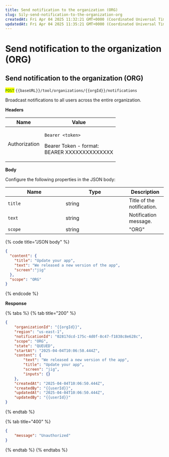 ```yaml
---
title: Send notification to the organization (ORG)
slug: Sily-send-notification-to-the-organization-org
createdAt: Fri Apr 04 2025 11:32:21 GMT+0000 (Coordinated Universal Time)
updatedAt: Fri Apr 04 2025 11:35:21 GMT+0000 (Coordinated Universal Time)
---
```


# Send notification to the organization (ORG)

## Send notification to the organization (ORG)

<mark style="color:green;">`POST`</mark> `{{baseURL}}/tool/organizations/{{orgId}}/notifications`

Broadcast notifications to all users across the entire organization.

**Headers**

| Name          | Value                                                                                         |
| ------------- | --------------------------------------------------------------------------------------------- |
| Authorization | <p><code>Bearer &#x3C;token></code></p><p>Bearer Token - format:<br>BEARER XXXXXXXXXXXXXX</p> |

**Body**

Configure the following properties in the JSON body:

<table><thead><tr><th width="168.26953125">Name</th><th width="185.48046875">Type</th><th>Description</th></tr></thead><tbody><tr><td><code>title</code></td><td>string</td><td>Title of the notification.</td></tr><tr><td><code>text</code></td><td>string</td><td>Notification message.</td></tr><tr><td><code>scope</code></td><td>string</td><td>"ORG"</td></tr></tbody></table>

{% code title="JSON body" %}
```json
{
  "content": {
    "title": "Update your app",
    "text": "We released a new version of the app",
    "screen":"jig"
  },
  "scope": "ORG"
}
```
{% endcode %}

**Response**

{% tabs %}
{% tab title="200" %}
```json
{
    "organizationId": "{{orgId}}",
    "region": "us-east-1",
    "notificationId": "02817dcd-175c-4d0f-8c47-f1838c8e628c",
    "scope": "ORG",
    "state": "QUEUED",
    "startAt": "2025-04-04T10:06:50.444Z",
    "content": {
        "text": "We released a new version of the app",
        "title": "Update your app",
        "screen": "jig",
        "inputs": {}
    },
    "createdAt": "2025-04-04T10:06:50.444Z",
    "createdBy": "{{userId}}",
    "updatedAt": "2025-04-04T10:06:50.444Z",
    "updatedBy": "{{userId}}"
}
```
{% endtab %}

{% tab title="400" %}
```json
{
    "message": "Unauthorized"
}
```
{% endtab %}
{% endtabs %}
